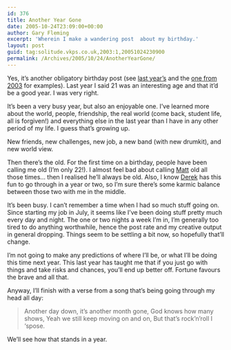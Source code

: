 ```yaml
---
id: 376
title: Another Year Gone
date: 2005-10-24T23:09:00+00:00
author: Gary Fleming
excerpt: 'Wherein I make a wandering post  about my birthday.'
layout: post
guid: tag:solitude.vkps.co.uk,2003:1,20051024230900
permalink: /Archives/2005/10/24/AnotherYearGone/
---
```

Yes, it&#8217;s another obligatory birthday post (see [last year&#8217;s](/Archives/2004/10/24/ObligatoryBirthdayPost "Birthday post from last year (2004)") and the [one from 2003](/Archives/2003/10/24/RememberAutumnLeaves "Birthday post from 2003") for examples). Last year I said 21 was an interesting age and that it&#8217;d be a good year. I was very right.

It&#8217;s been a very busy year, but also an enjoyable one. I&#8217;ve learned more about the world, people, friendship, the real world (come back, student life, all is forgiven!) and everything else in the last year than I have in any other period of my life. I guess that&#8217;s growing up.

New friends, new challenges, new job, a new band (with new drumkit), and new world view.

Then there&#8217;s the old. For the first time on a birthday, people have been calling me old (I&#8217;m only 22!). I almost feel bad about calling [Matt](http://mattgemmell.com) old all those times&#8230; then I realised he&#8217;ll always be old. Also, I know [Derek](http://mrry.co.uk) has this fun to go through in a year or two, so I&#8217;m sure there&#8217;s some karmic balance between those two with me in the middle.

It&#8217;s been busy. I can&#8217;t remember a time when I had so much stuff going on. Since starting my job in July, it seems like I&#8217;ve been doing stuff pretty much every day and night. The one or two nights a week I&#8217;m in, I&#8217;m generally too tired to do anything worthwhile, hence the post rate and my creative output in general dropping. Things seem to be settling a bit now, so hopefully that&#8217;ll change.

I&#8217;m not going to make any predictions of where I&#8217;ll be, or what I&#8217;ll be doing this time next year. This last year has taught me that if you just go with things and take risks and chances, you&#8217;ll end up better off. Fortune favours the brave and all that.

Anyway, I&#8217;ll finish with a verse from a song that&#8217;s being going through my head all day:

> Another day down, it&#8217;s another month gone, God knows how many shows, Yeah we still keep moving on and on, But that&#8217;s rock&#8217;n&#8217;roll I &#8216;spose.

We&#8217;ll see how that stands in a year.